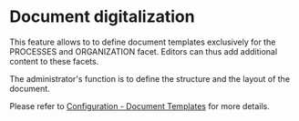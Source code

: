 # Document digitalization 

This feature allows to to define document templates exclusively for the PROCESSES and ORGANIZATION facet. Editors can thus add additional content to these facets.

The administrator's function is to define the structure and the layout of the document.

Please refer to [Configuration - Document Templates](https://docs.symbioworld.com/admin/administration/storage-configuration/storage-configuration/) for more details.
